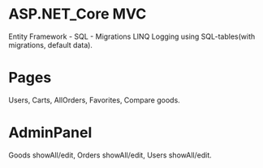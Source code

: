 # ASP.NET_Core MVC
Entity Framework - SQL - Migrations
LINQ
Logging
using SQL-tables(with migrations, default data).

# Pages
Users, 
Carts, 
AllOrders,
Favorites, 
Compare goods.

# AdminPanel
Goods showAll/edit,
Orders showAll/edit,
Users showAll/edit.
